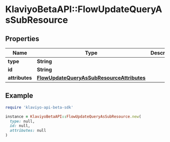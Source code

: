 # KlaviyoBetaAPI::FlowUpdateQueryAsSubResource

## Properties

| Name | Type | Description | Notes |
| ---- | ---- | ----------- | ----- |
| **type** | **String** |  |  |
| **id** | **String** |  |  |
| **attributes** | [**FlowUpdateQueryAsSubResourceAttributes**](FlowUpdateQueryAsSubResourceAttributes.md) |  |  |

## Example

```ruby
require 'klaviyo-api-beta-sdk'

instance = KlaviyoBetaAPI::FlowUpdateQueryAsSubResource.new(
  type: null,
  id: null,
  attributes: null
)
```

